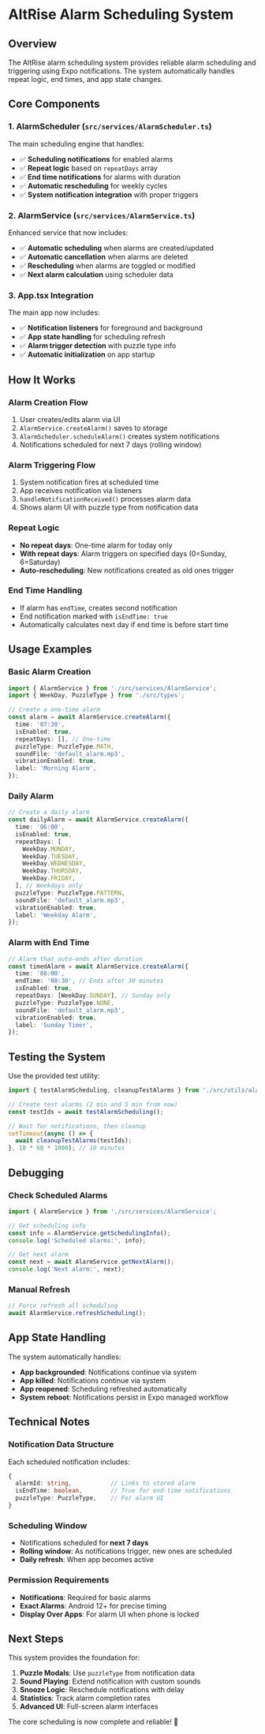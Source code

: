 # AltRise Alarm Scheduling System

## Overview
The AltRise alarm scheduling system provides reliable alarm scheduling and triggering using Expo notifications. The system automatically handles repeat logic, end times, and app state changes.

## Core Components

### 1. AlarmScheduler (`src/services/AlarmScheduler.ts`)
The main scheduling engine that handles:
- ✅ **Scheduling notifications** for enabled alarms
- ✅ **Repeat logic** based on `repeatDays` array
- ✅ **End time notifications** for alarms with duration
- ✅ **Automatic rescheduling** for weekly cycles
- ✅ **System notification integration** with proper triggers

### 2. AlarmService (`src/services/AlarmService.ts`)
Enhanced service that now includes:
- ✅ **Automatic scheduling** when alarms are created/updated
- ✅ **Automatic cancellation** when alarms are deleted
- ✅ **Rescheduling** when alarms are toggled or modified
- ✅ **Next alarm calculation** using scheduler data

### 3. App.tsx Integration
The main app now includes:
- ✅ **Notification listeners** for foreground and background
- ✅ **App state handling** for scheduling refresh
- ✅ **Alarm trigger detection** with puzzle type info
- ✅ **Automatic initialization** on app startup

## How It Works

### Alarm Creation Flow
1. User creates/edits alarm via UI
2. `AlarmService.createAlarm()` saves to storage
3. `AlarmScheduler.scheduleAlarm()` creates system notifications
4. Notifications scheduled for next 7 days (rolling window)

### Alarm Triggering Flow
1. System notification fires at scheduled time
2. App receives notification via listeners
3. `handleNotificationReceived()` processes alarm data
4. Shows alarm UI with puzzle type from notification data

### Repeat Logic
- **No repeat days**: One-time alarm for today only
- **With repeat days**: Alarm triggers on specified days (0=Sunday, 6=Saturday)
- **Auto-rescheduling**: New notifications created as old ones trigger

### End Time Handling
- If alarm has `endTime`, creates second notification
- End notification marked with `isEndTime: true`
- Automatically calculates next day if end time is before start time

## Usage Examples

### Basic Alarm Creation
```typescript
import { AlarmService } from './src/services/AlarmService';
import { WeekDay, PuzzleType } from './src/types';

// Create a one-time alarm
const alarm = await AlarmService.createAlarm({
  time: '07:30',
  isEnabled: true,
  repeatDays: [], // One-time
  puzzleType: PuzzleType.MATH,
  soundFile: 'default_alarm.mp3',
  vibrationEnabled: true,
  label: 'Morning Alarm',
});
```

### Daily Alarm
```typescript
// Create a daily alarm
const dailyAlarm = await AlarmService.createAlarm({
  time: '06:00',
  isEnabled: true,
  repeatDays: [
    WeekDay.MONDAY,
    WeekDay.TUESDAY,
    WeekDay.WEDNESDAY,
    WeekDay.THURSDAY,
    WeekDay.FRIDAY,
  ], // Weekdays only
  puzzleType: PuzzleType.PATTERN,
  soundFile: 'default_alarm.mp3',
  vibrationEnabled: true,
  label: 'Weekday Alarm',
});
```

### Alarm with End Time
```typescript
// Alarm that auto-ends after duration
const timedAlarm = await AlarmService.createAlarm({
  time: '08:00',
  endTime: '08:30', // Ends after 30 minutes
  isEnabled: true,
  repeatDays: [WeekDay.SUNDAY], // Sunday only
  puzzleType: PuzzleType.NONE,
  soundFile: 'default_alarm.mp3',
  vibrationEnabled: true,
  label: 'Sunday Timer',
});
```

## Testing the System

Use the provided test utility:
```typescript
import { testAlarmScheduling, cleanupTestAlarms } from './src/utils/alarmSchedulingTest';

// Create test alarms (2 min and 5 min from now)
const testIds = await testAlarmScheduling();

// Wait for notifications, then cleanup
setTimeout(async () => {
  await cleanupTestAlarms(testIds);
}, 10 * 60 * 1000); // 10 minutes
```

## Debugging

### Check Scheduled Alarms
```typescript
import { AlarmService } from './src/services/AlarmService';

// Get scheduling info
const info = AlarmService.getSchedulingInfo();
console.log('Scheduled alarms:', info);

// Get next alarm
const next = await AlarmService.getNextAlarm();
console.log('Next alarm:', next);
```

### Manual Refresh
```typescript
// Force refresh all scheduling
await AlarmService.refreshScheduling();
```

## App State Handling

The system automatically handles:
- **App backgrounded**: Notifications continue via system
- **App killed**: Notifications continue via system
- **App reopened**: Scheduling refreshed automatically
- **System reboot**: Notifications persist in Expo managed workflow

## Technical Notes

### Notification Data Structure
Each scheduled notification includes:
```typescript
{
  alarmId: string,           // Links to stored alarm
  isEndTime: boolean,        // True for end-time notifications
  puzzleType: PuzzleType,    // For alarm UI
}
```

### Scheduling Window
- Notifications scheduled for **next 7 days**
- **Rolling window**: As notifications trigger, new ones are scheduled
- **Daily refresh**: When app becomes active

### Permission Requirements
- **Notifications**: Required for basic alarms
- **Exact Alarms**: Android 12+ for precise timing
- **Display Over Apps**: For alarm UI when phone is locked

## Next Steps

This system provides the foundation for:
1. **Puzzle Modals**: Use `puzzleType` from notification data
2. **Sound Playing**: Extend notification with custom sounds
3. **Snooze Logic**: Reschedule notifications with delay
4. **Statistics**: Track alarm completion rates
5. **Advanced UI**: Full-screen alarm interfaces

The core scheduling is now complete and reliable! 🎉
